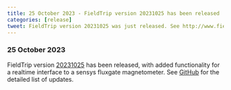 ```yaml
---
title: 25 October 2023 - FieldTrip version 20231025 has been released
categories: [release]
tweet: FieldTrip version 20231025 was just released. See http://www.fieldtriptoolbox.org/#25-october-2023
---
```


### 25 October 2023

FieldTrip version [20231025](http://github.com/fieldtrip/fieldtrip/releases/tag/20231025) has been released, with added functionality for a realtime interface to a sensys fluxgate magnetometer. See [GitHub](https://github.com/fieldtrip/fieldtrip/compare/20231015...20231025) for the detailed list of updates.
